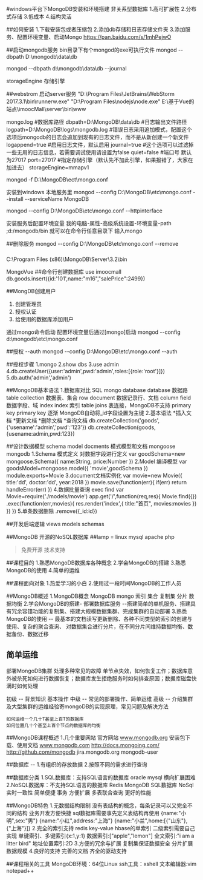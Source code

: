#windows平台下MongoDB安装和环境搭建 非关系型数据库
1.高可扩展性
2.分布式存储
3.低成本
4.结构灵活

##如何安装
1.下载安装包或者压缩包
2.添加db存储和日志存储文件夹
3.添加服务、配置环境变量、启动Mongo
https://pan.baidu.com/s/1mhPejwO

##启动mongodb服务 bin目录下有个mongod的exe可执行文件
mongod --dbpath D:\mongodb\data\db

mongod --dbpath d:\mongodb\data\db --journal

storageEngine 存储引擎

##webstrom 启动server服务
"D:\Program Files\JetBrains\WebStorm 2017.3.1\bin\runnerw.exe" "D:\Program Files\nodejs\node.exe" E:\基于Vue的站点\imoocMall\server\bin\www

mongo.log
#数据库路径
dbpath=D:\MongoDB\data\db
#日志输出文件路径
logpath=D:\MongoDB\logs\mongodb.log
#错误日志采用追加模式，配置这个选项后mongodb的日志会追加到现有的日志文件，而不是从新创建一个新文件
logappend=true
#启用日志文件，默认启用
journal=true
#这个选项可以过滤掉一些无用的日志信息，若需要调试使用请设置为false
quiet=false
#端口号 默认为27017
port=27017
#指定存储引擎（默认先不加此引擎，如果报错了，大家在加进去）
storageEngine=mmapv1



mongod -f D:\MongoDB\ect\mongo.conf

安装到windows 本地服务里
mongod --config D:\MongoDB\etc\mongo.conf --install --serviceName MongoDB

mongod --config D:\MongoDB\etc\mongo.conf --httpinterface

安装服务后配置环境变量 我的电脑-属性-高级系统设置-环境变量-path ;d:/mongodb/bin
就可以在命令行任意目录下 输入mongo

##删除服务
mongod --config D:\MongoDB\etc\mongo.conf --remove

###
C:\Program Files (x86)\MongoDB\Server\3.2\bin

MongoVue
##命令行创建数据库 
use imoocmall
db.goods.insert({id:'101',name:"m16","salePrice":2499})

##MongDB创建用户
1. 创建管理员
2. 授权认证
3. 给使用的数据库添加用户

通过mongo命令启动
配置环境变量后通过[mongo]启动
mongod --config d:\mongodb\etc\mongo.conf

##授权 --auth
mongod --config D:\MongoDB\etc\mongo.conf --auth

##授权步骤
1.mongo
2.show dbs
3.use admin
4.db.createUser({user:'admin',pwd:'admin',roles:[{role:'root'}]})
5.db.auth('admin','admin')

##MongoDB基本语法
1.数据库对比
	SQL mongo
	database 				database 	数据路
	table 					collection 	数据表、集合
	row 					document 	数据记录行、文档
	column 					field 		数据字段、域
	index 					index  		索引
	table joins 						表连接，MongoDB不支持
	primary key 			primary key 逐渐 MongoDB自动将_id字段设置为主键
2.基本语法
	*插入文档
	*更新文档
	*删除文档
	*查询文档
	db.createCollection('goods',{'usename':'admin','pwd':'123'})
	db.createCollection(goods,{usename:admin,pwd:123})

##设计数据模型
schema model docments 模式模型和文档
mongoose mongodb 
1.Schema 模式定义 对数据字段进行定义
	var goodSchema=new mongoose.Schema({
		name:String,
		price:Number
	})
2.Model 编译模型
	var goodsModel=mongoose.model({
		'movie',goodSchema
	})
	module.exports=Movie
3.document文档实例化
	var movie=new Movie({
		title:'dd',
		doctor:'dd',
		year:2018
	})
	movie.save(function(err){
		if(err) return handleError(err)
	})
4.数据批量查询 exec find
	var Movie=require('./models/movie')
	app.get('/',function(req,res){
		Movie.find({})
			 .exec(function(err,movies){
			 	res.render('index',{
			 		title:"首页",
			 		movies:movies
			 	})
			 })
	})
5.单条数据删除
.remove({_id:id})

##开发后端逻辑 views models schemas 

##MongoDB 开源的NoSQL数据库
##lamp = linux mysql apache php
>免费开源 技术支持 

##课程目的
1.熟悉MongoDB数据库各种概念
2.学会MongoDB的搭建
3.熟悉MongoDB的使用
4.简单的运维

##课程面向对象
1.热爱学习的小白
2.使用过一段时间MongoDB的工作人员

##MongoDB概述
1.MongoDB概念
	MongoDB mongo 索引 集合 复制集 分片 数据均衡
2.学会MongoDB的搭建- 
	部署数据库服务 --搭建简单的单机服务、搭建具有冗余容错功能的复制集、搭建大规模数据集群、完成集群的自动部署
3.熟悉MongoDB的使用 -- 
	最基本的文档读写更新删除、各种不同类型的索引的创建与使用、复杂的聚合查询、
	对数据集合进行分片，在不同分片间维持数据均衡、数据备份、数据迁移

## 简单运维
部署MongoDB集群
处理多种常见的故障
	单节点失效，如何恢复工作；数据库意外被杀死如何进行数据恢复；数据库发生拒绝服务时如何排查原因；数据库磁盘快满时如何处理

初级 -- 背景知识 基本操作
中级 -- 常见的部署操作、简单运维
高级 -- 介绍集群及大型集群的运维经验寄mongoDB的实现原理，常见问题及解决方法

	如何运维一个几十T甚至上百T的数据库
	如何位置几十个甚至上百个节点的数据库的均衡

##MongoDB课程概述
1.几个重要网站
	官方网站 www.mongodb.org 安装包下载、使用文档
	www.mongodb.com
	http://docs.mongoing.com/
	http://github.com/mongodb
	jira.mongodb.org
	mongodb-user

##数据库 -- 
1.有组织的存放数据
2.按照不同的需求进行查询

##数据库分类
1.SQL数据库：支持SQL语言的数据库 oracle mysql 横向扩展困难
2.NoSQL数据库：不支持SQL语言的数据库 Redis MongoDB
	SQL数据库 			NoSql
	实时一致性 			简单便捷
	事务 				方便扩展
	多表联合查询 		更好的性能

##MongoDB特色
1.无数据结构限制
	没有表结构的概念，每条记录可以又完全不同的结构
	业务开发方便快捷
	sql数据库需要事先定义表结构再使用
	{name:"小明",sex:"男"}
	{name:"小红",address:"上海"}
	{name:"小兰",home:[{"山东"},{"上海"}]}
2.完全的索引支持
	redis key-value
	hbase的单索引 二级索引需要自己实现
	单键索引、多键索引{x:1,y:1}
	数据索引:["apple","lemon"]
	全文索引:"i am a litter bird"
	地址位置索引:2D
3.方便的冗余与扩展
	复制集保证数据安全
	分片扩展数据规模
4.良好的支持
	完善的文档
	齐全的驱动支持

##课程相关的工具
MongoDB环境：64位Linux
ssh工具：xshell
文本编辑器:vim notepad++
